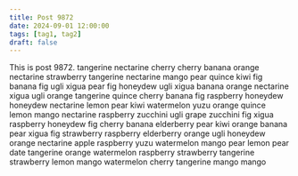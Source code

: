 ```yaml
---
title: Post 9872
date: 2024-09-01 12:00:00
tags: [tag1, tag2]
draft: false
---
```

This is post 9872.
tangerine
nectarine
cherry
cherry
banana
orange
nectarine
strawberry
tangerine
nectarine
mango
pear
quince
kiwi
fig
banana
fig
ugli
xigua
pear
fig
honeydew
ugli
xigua
banana
orange
nectarine
xigua
ugli
orange
tangerine
quince
cherry
banana
fig
raspberry
honeydew
honeydew
nectarine
lemon
pear
kiwi
watermelon
yuzu
orange
quince
lemon
mango
nectarine
raspberry
zucchini
ugli
grape
zucchini
fig
xigua
raspberry
honeydew
fig
cherry
banana
elderberry
pear
kiwi
orange
banana
pear
xigua
fig
strawberry
raspberry
elderberry
orange
ugli
honeydew
orange
nectarine
apple
raspberry
yuzu
watermelon
mango
pear
lemon
pear
date
tangerine
orange
watermelon
raspberry
strawberry
tangerine
strawberry
lemon
mango
watermelon
cherry
tangerine
mango
mango
